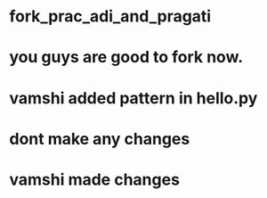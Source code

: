 # fork_prac_adi_and_pragati

# you guys are good to fork now.

# vamshi added pattern in hello.py

# dont make any changes

# vamshi made changes